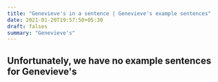 ```yaml
---
title: "Genevieve's in a sentence | Genevieve's example sentences"
date: 2021-01-20T19:57:50+05:30
draft: falses
summary: "Genevieve's"
---
```

## Unfortunately, we have no example sentences for Genevieve's                 
